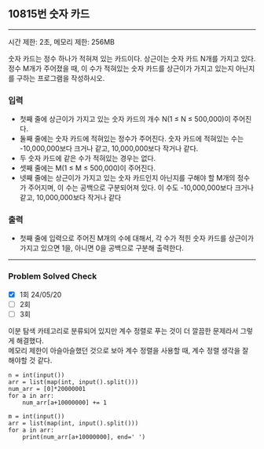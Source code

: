 ## 10815번 숫자 카드

---

시간 제한: 2초, 메모리 제한: 256MB

숫자 카드는 정수 하나가 적혀져 있는 카드이다. 상근이는 숫자 카드 N개를 가지고 있다. 정수 M개가 주어졌을 때, 이 수가 적혀있는 숫자 카드를 상근이가 가지고 있는지 아닌지를 구하는 프로그램을 작성하시오.

### 입력

- 첫째 줄에 상근이가 가지고 있는 숫자 카드의 개수 N(1 ≤ N ≤ 500,000)이 주어진다. 
- 둘째 줄에는 숫자 카드에 적혀있는 정수가 주어진다. 숫자 카드에 적혀있는 수는 -10,000,000보다 크거나 같고, 10,000,000보다 작거나 같다. 
- 두 숫자 카드에 같은 수가 적혀있는 경우는 없다.
- 셋째 줄에는 M(1 ≤ M ≤ 500,000)이 주어진다. 
- 넷째 줄에는 상근이가 가지고 있는 숫자 카드인지 아닌지를 구해야 할 M개의 정수가 주어지며, 이 수는 공백으로 구분되어져 있다. 이 수도 -10,000,000보다 크거나 같고, 10,000,000보다 작거나 같다

### 출력

- 첫째 줄에 입력으로 주어진 M개의 수에 대해서, 각 수가 적힌 숫자 카드를 상근이가 가지고 있으면 1을, 아니면 0을 공백으로 구분해 출력한다.

---
### Problem Solved Check
- [x] 1회 24/05/20
- [ ] 2회
- [ ] 3회

이분 탐색 카테고리로 분류되어 있지만 계수 정렬로 푸는 것이 더 깔끔한 문제라서 그렇게 해결했다.  
메모리 제한이 아슬아슬했던 것으로 보아 계수 정렬을 사용할 때, 계수 정렬 생각을 잘 해야할 것 같다.
~~~
n = int(input())
arr = list(map(int, input().split()))
num_arr = [0]*20000001
for a in arr:
    num_arr[a+10000000] += 1

m = int(input())
arr = list(map(int, input().split()))
for a in arr:
    print(num_arr[a+10000000], end=' ')
~~~
